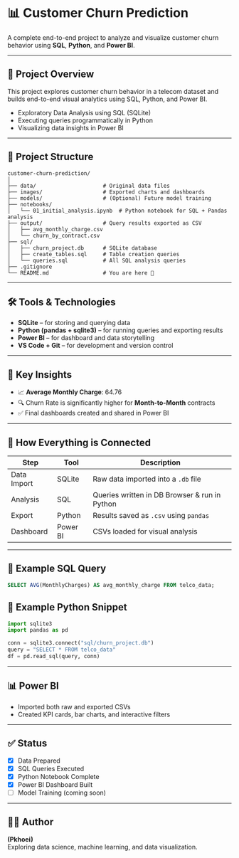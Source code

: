 # 📊 Customer Churn Prediction

A complete end-to-end project to analyze and visualize customer churn behavior using **SQL**, **Python**, and **Power BI**.

---

## 🚀 Project Overview


This project explores customer churn behavior in a telecom dataset and builds end-to-end visual analytics using SQL, Python, and Power BI.


- Exploratory Data Analysis using SQL (SQLite)
- Executing queries programmatically in Python
- Visualizing data insights in Power BI

---

## 🧱 Project Structure

```
customer-churn-prediction/
│
├── data/                     # Original data files
├── images/                   # Exported charts and dashboards
├── models/                   # (Optional) Future model training
├── notebooks/
│   └── 01_initial_analysis.ipynb  # Python notebook for SQL + Pandas analysis
├── output/                   # Query results exported as CSV
│   ├── avg_monthly_charge.csv
│   └── churn_by_contract.csv
├── sql/
│   ├── churn_project.db      # SQLite database
│   ├── create_tables.sql     # Table creation queries
│   └── queries.sql           # All SQL analysis queries
├── .gitignore
└── README.md                 # You are here 🚀
```

---

## 🛠️ Tools & Technologies

- **SQLite** – for storing and querying data  
- **Python (pandas + sqlite3)** – for running queries and exporting results  
- **Power BI** – for dashboard and data storytelling  
- **VS Code + Git** – for development and version control  

---

## 📌 Key Insights

- 📈 **Average Monthly Charge**: 64.76  
- 🔍 Churn Rate is significantly higher for **Month-to-Month** contracts  
- ✅ Final dashboards created and shared in Power BI

---

## 🔗 How Everything is Connected

| Step         | Tool        | Description |
|--------------|-------------|-------------|
| Data Import  | SQLite      | Raw data imported into a `.db` file |
| Analysis     | SQL         | Queries written in DB Browser & run in Python |
| Export       | Python      | Results saved as `.csv` using `pandas` |
| Dashboard    | Power BI    | CSVs loaded for visual analysis |

---

## 📎 Example SQL Query

```sql
SELECT AVG(MonthlyCharges) AS avg_monthly_charge FROM telco_data;
```

## 📎 Example Python Snippet

```python
import sqlite3
import pandas as pd

conn = sqlite3.connect("sql/churn_project.db")
query = "SELECT * FROM telco_data"
df = pd.read_sql(query, conn)
```

---

## 📊 Power BI

- Imported both raw and exported CSVs
- Created KPI cards, bar charts, and interactive filters

---

## ✅ Status

- [x] Data Prepared
- [x] SQL Queries Executed
- [x] Python Notebook Complete
- [x] Power BI Dashboard Built
- [ ] Model Training (coming soon)

---

## 🙋‍♀️ Author

**(Pkhoei)**  
Exploring data science, machine learning, and data visualization.
